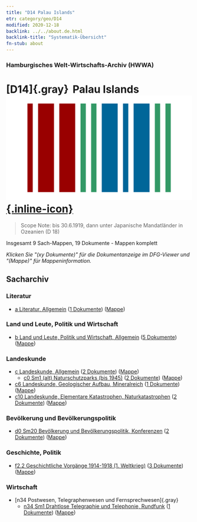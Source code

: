 ```yaml
---
title: "D14 Palau Islands"
etr: category/geo/D14
modified: 2020-12-18
backlink: ../../about.de.html
backlink-title: "Systematik-Übersicht"
fn-stub: about
---
```


### Hamburgisches Welt-Wirtschafts-Archiv (HWWA)
# [D14]{.gray}&#8201; Palau Islands&#160; [![Wikidata item](/images/Wikidata-logo.svg){.inline-icon}](http://www.wikidata.org/entity/Q1588974)


> Scope Note: bis 30.6.1919, dann unter Japanische Mandatländer in Ozeanien (D 18)



Insgesamt 9 Sach-Mappen, 19 Dokumente - Mappen komplett

_Klicken Sie "(xy Dokumente)" für die Dokumentanzeige im DFG-Viewer und "(Mappe)" für Mappeninformation._

## Sacharchiv




### Literatur

- [a Literatur, Allgemein](../../../subject/about.de.html#a) (<a href="https://dfg-viewer.de/show/?tx_dlf[id]=https://pm20.zbw.eu/mets/sh/1416xx/141614/1423xx/142393/public.mets.de.xml" target="_blank">1 Dokumente</a>) ([Mappe](http://purl.org/pressemappe20/folder/sh/141614,142393))

### Land und Leute, Politik und Wirtschaft

- [b Land und Leute, Politik und Wirtschaft, Allgemein](../../../subject/about.de.html#b) (<a href="https://dfg-viewer.de/show/?tx_dlf[id]=https://pm20.zbw.eu/mets/sh/1416xx/141614/1441xx/144196/public.mets.de.xml" target="_blank">5 Dokumente</a>) ([Mappe](http://purl.org/pressemappe20/folder/sh/141614,144196))

### Landeskunde

- [c Landeskunde, Allgemein](../../../subject/about.de.html#c) (<a href="https://dfg-viewer.de/show/?tx_dlf[id]=https://pm20.zbw.eu/mets/sh/1416xx/141614/1441xx/144199/public.mets.de.xml" target="_blank">2 Dokumente</a>) ([Mappe](http://purl.org/pressemappe20/folder/sh/141614,144199))
  - [c0 Sm1 (alt) Naturschutzparks (bis 1945)](../../../subject/about.de.html#c0_Sm1_(alt)) (<a href="https://dfg-viewer.de/show/?tx_dlf[id]=https://pm20.zbw.eu/mets/sh/1416xx/141614/1442xx/144217/public.mets.de.xml" target="_blank">2 Dokumente</a>) ([Mappe](http://purl.org/pressemappe20/folder/sh/141614,144217))
- [c6 Landeskunde, Geologischer Aufbau, Mineralreich](../../../subject/about.de.html#c6) (<a href="https://dfg-viewer.de/show/?tx_dlf[id]=https://pm20.zbw.eu/mets/sh/1416xx/141614/1442xx/144210/public.mets.de.xml" target="_blank">1 Dokumente</a>) ([Mappe](http://purl.org/pressemappe20/folder/sh/141614,144210))
- [c10 Landeskunde, Elementare Katastrophen, Naturkatastrophen](../../../subject/about.de.html#c10) (<a href="https://dfg-viewer.de/show/?tx_dlf[id]=https://pm20.zbw.eu/mets/sh/1416xx/141614/1442xx/144215/public.mets.de.xml" target="_blank">2 Dokumente</a>) ([Mappe](http://purl.org/pressemappe20/folder/sh/141614,144215))

### Bevölkerung und Bevölkerungspolitik

  - [d0 Sm20 Bevölkerung und Bevölkerungspolitik, Konferenzen](../../../subject/about.de.html#d0_Sm20) (<a href="https://dfg-viewer.de/show/?tx_dlf[id]=https://pm20.zbw.eu/mets/sh/1416xx/141614/1503xx/150369/public.mets.de.xml" target="_blank">2 Dokumente</a>) ([Mappe](http://purl.org/pressemappe20/folder/sh/141614,150369))

### Geschichte, Politik

- [f2.2 Geschichtliche Vorgänge 1914-1918 (1. Weltkrieg)](../../../subject/about.de.html#f2.2) (<a href="https://dfg-viewer.de/show/?tx_dlf[id]=https://pm20.zbw.eu/mets/sh/1416xx/141614/1813xx/181360/public.mets.de.xml" target="_blank">3 Dokumente</a>) ([Mappe](http://purl.org/pressemappe20/folder/sh/141614,181360))

### Wirtschaft

- [n34 Postwesen, Telegraphenwesen und Fernsprechwesen]{.gray}
  - [n34 Sm1 Drahtlose Telegraphie und Telephonie, Rundfunk](../../../subject/about.de.html#n34_Sm1) (<a href="https://dfg-viewer.de/show/?tx_dlf[id]=https://pm20.zbw.eu/mets/sh/1416xx/141614/1456xx/145663/public.mets.de.xml" target="_blank">1 Dokumente</a>) ([Mappe](http://purl.org/pressemappe20/folder/sh/141614,145663))


